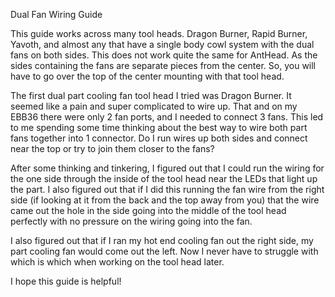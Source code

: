 Dual Fan Wiring Guide

This guide works across many tool heads.   Dragon Burner, Rapid Burner, Yavoth, and almost any that have a single body cowl system with the dual fans on both sides.    This does not work quite the same for AntHead.  As the sides containing the fans are separate pieces from the center.  So, you will have to go over the top of the center mounting with that tool head. 

The first dual part cooling fan tool head I tried was Dragon Burner.  It seemed like a pain and super complicated to wire up.   That and on my EBB36 there were only 2 fan ports, and I needed to connect 3 fans.   This led to me spending some time thinking about the best way to wire both part fans together into 1 connector.    Do I run wires up both sides and connect near the top or try to join them closer to the fans?     

After some thinking and tinkering, I figured out that I could run the wiring for the one side through the inside of the tool head near the LEDs that light up the part.   I also figured out that if I did this running the fan wire from the right side (if looking at it from the back and the top away from you) that the wire came out the hole in the side going into the middle of the tool head perfectly with no pressure on the wiring going into the fan.    

I also figured out that if I ran my hot end cooling fan out the right side, my part cooling fan would come out the left.  Now I never have to struggle with which is which when working on the tool head later.   

I hope this guide is helpful!   

